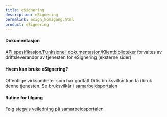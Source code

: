 ```yaml
---
title: eSignering
description: eSignering
permalink: esign_komigang.html
product: eSignering
---
```


#### Dokumentasjon
[API spesifikasjon/Funksjonell dokumentasjon/Klientbiblioteker](https://signering-docs.readthedocs.io/en/latest/index.html) forvaltes av driftsleverandør av tjenesten for eSignering (eksterne sider)

#### Hvem kan bruke eSignering?
Offentlige virksomheter som har godtatt Difis bruksvilkår kan ta i bruk denne tjenesten. Se [bruksvilkår i samarbeidsportalen](https://samarbeid.difi.no/bruksvilkar/bruksvilkar-difis-felleslosninger)

#### Rutine for tilgang
Følg [stegvis veiledning på samarbeidsportalen](https://samarbeid.difi.no/felleslosninger/esignering/ta-i-bruk-esignering)

